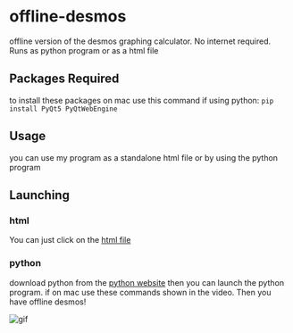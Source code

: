 # offline-desmos
offline version of the desmos graphing calculator. No internet required. Runs as python program or as a html file

## Packages Required
to install these packages on mac use this command if using python:
`pip install PyQt5 PyQtWebEngine`

## Usage
you can use my program as a standalone html file or by using the python program

## Launching
### html
You can just click on the [html file](https://github.com/sjacksonhodum/offline-desmos/blob/main/index.html)
### python
download python from the [python website](https://www.python.org/)
then you can launch the python program. if on mac use these commands shown in the video. Then you have offline desmos!

![gif](https://github.com/user-attachments/assets/e9e55a92-6582-4d45-ad9d-cbce9a87df15)
